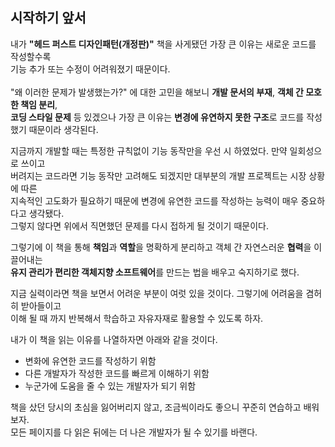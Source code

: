 ## 시작하기 앞서
내가 **"헤드 퍼스트 디자인패턴(개정판)"** 책을 사게됐던 가장 큰 이유는 새로운 코드를 작성할수록 <br>
기능 추가 또는 수정이 어려워졌기 때문이다.<br><br> "왜 이러한 문제가 발생했는가?" 에 대한 고민을 해보니 **개발 문서의 부재**, **객체 간 모호한 책임 분리**,
<br> **코딩 스타일 문제** 등 있겠으나 가장 큰 이유는 **변경에 유연하지 못한 구조**로 코드를 
작성했기 때문이라 생각된다.

지금까지 개발할 때는 특정한 규칙없이 기능 동작만을 우선 시 하였었다. 만약 일회성으로 쓰이고 <br>
버려지는 코드라면 기능 동작만 고려해도 되겠지만 대부분의 개발 프로젝트는 시장 상황에 따른<br>
지속적인 고도화가 필요하기 때문에 변경에 유연한 코드를 작성하는 능력이 매우 중요하다고 생각됐다. <br>
그렇지 않다면 위에서 직면했던 문제를 다시 접하게 될 것이기 때문이다.

그렇기에 이 책을 통해 **책임**과 **역할**을 명확하게 분리하고 객체 간 자연스러운 **협력**을 이끌어내는 <br>
**유지 관리가 편리한 객체지향 소프트웨어**를 만드는 법을 배우고 숙지하기로 했다.

지금 실력이라면 책을 보면서 어려운 부분이 여럿 있을 것이다. 그렇기에 어려움을 겸허히 받아들이고 <br>
이해 될 때 까지 반복해서 학습하고 자유자재로 활용할 수 있도록 하자.

내가 이 책을 읽는 이유를 나열하자면 아래와 같을 것이다.

- 변화에 유연한 코드를 작성하기 위함
- 다른 개발자가 작성한 코드를 빠르게 이해하기 위함
- 누군가에 도움을 줄 수 있는 개발자가 되기 위함

책을 샀던 당시의 초심을 잃어버리지 않고, 조금씩이라도 좋으니 꾸준히 연습하고 배워보자. <br>
모든 페이지를 다 읽은 뒤에는 더 나은 개발자가 될 수 있기를 바랜다. 